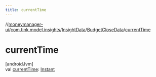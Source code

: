 ```yaml
---
title: currentTime
---
```

//[moneymanager-ui](../../../../index.html)/[com.tink.model.insights](../../index.html)/[InsightData](../index.html)/[BudgetCloseData](index.html)/[currentTime](current-time.html)



# currentTime



[androidJvm]\
val [currentTime](current-time.html): [Instant](https://developer.android.com/reference/kotlin/java/time/Instant.html)




